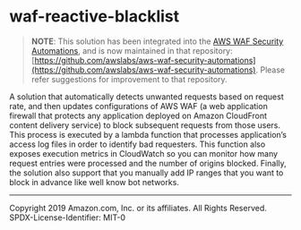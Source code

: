 # waf-reactive-blacklist
> **NOTE**: This solution has been integrated into the [AWS WAF Security Automations](https://aws.amazon.com/answers/security/aws-waf-security-automations/), and is now maintained in that repository: [https://github.com/awslabs/aws-waf-security-automations](https://github.com/awslabs/aws-waf-security-automations).
> Please refer suggestions for improvement to that repository.

A solution that automatically detects unwanted requests based on request rate, and then updates configurations of AWS WAF (a web application firewall that protects any application deployed on Amazon CloudFront content delivery service) to block subsequent requests from those users. This process is executed by a lambda function that processes application’s access log files in order to identify bad requesters. This function also exposes execution metrics in CloudWatch so you can monitor how many request entries were processed and the number of origins blocked. Finally, the solution also support that you manually add IP ranges that you want to block in advance like well know bot networks.

***

Copyright 2019 Amazon.com, Inc. or its affiliates. All Rights Reserved.
SPDX-License-Identifier: MIT-0
